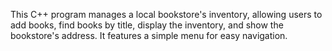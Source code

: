 This C++ program manages a local bookstore's inventory, allowing users to add books, find books by title, display the inventory, and show the bookstore's address. It features a simple menu for easy navigation.

